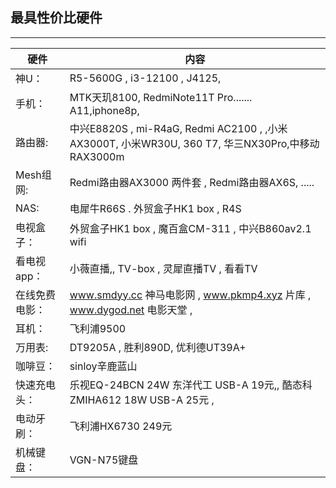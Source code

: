 ## 最具性价比硬件
------------------------------------- 

|硬件              |            内容                                                                 |
|-------------    |-------------------------------------------------------------                    |
| 神U：            | R5-5600G  ,  i3-12100    , J4125,                                              |
| 手机：           | MTK天玑8100, RedmiNote11T Pro....... A11,iphone8p,                              |
|路由器:           | 中兴E8820S , mi-R4aG, Redmi AC2100  , ,小米AX3000T, 小米WR30U, 360 T7, 华三NX30Pro,中移动RAX3000m   |
|Mesh组网:         | Redmi路由器AX3000 两件套 , Redmi路由器AX6S, .....                                 |
|NAS:             |    电犀牛R66S  .  外贸盒子HK1 box  , R4S                                          |
|电视盒子：         | 外贸盒子HK1 box ,  魔百盒CM-311 , 中兴B860av2.1 wifi                              | 
|看电视app：       | 小薇直播,,       TV-box ,    灵犀直播TV  ,  看看TV                                 |
|在线免费电影：     | www.smdyy.cc 神马电影网 ,  www.pkmp4.xyz 片库 ,  www.dygod.net 电影天堂    ,       |
| 耳机：           |      飞利浦9500                                                                 | 
| 万用表:          |  DT9205A   ,     胜利890D,    优利德UT39A+                                      |
|咖啡豆：          | sinloy辛鹿蓝山                                                                   | 
|快速充电头：       | 乐视EQ-24BCN 24W 东洋代工 USB-A 19元,, 酷态科ZMIHA612 18W USB-A 25元 , |
|电动牙刷：        | 飞利浦HX6730 249元                                                               |
| 机械键盘：       |  VGN-N75键盘                                                                     |
